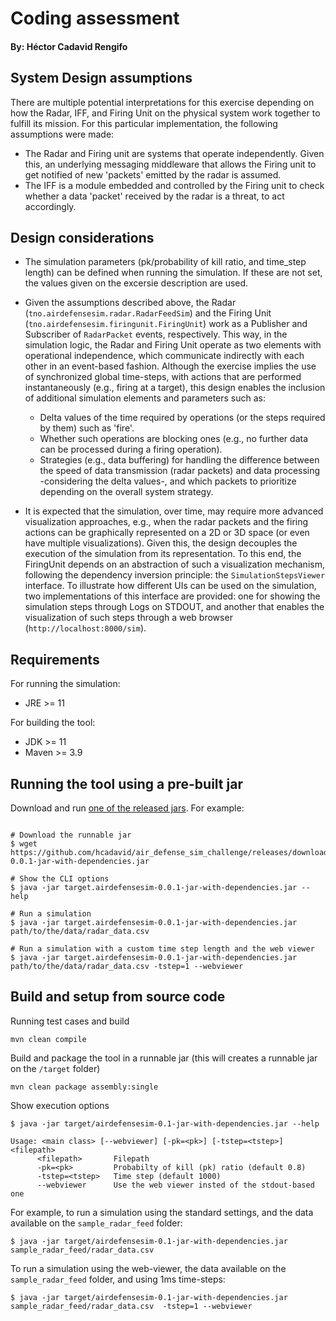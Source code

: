 # Coding assessment

#### By: Héctor Cadavid Rengifo


## System Design assumptions


There are multiple potential interpretations for this exercise depending on how the Radar, IFF, and Firing Unit on the physical system work together to fulfill its mission. For this particular implementation, the following assumptions were made:

- The Radar and Firing unit are systems that operate independently. Given this, an underlying messaging middleware that allows the Firing unit to get notified of new 'packets' emitted by the radar is assumed.
- The IFF is a module embedded and controlled by the Firing unit to check whether a data 'packet' received by the radar is a threat, to act accordingly.

## Design considerations

- The simulation parameters (pk/probability of kill ratio, and time_step length) can be defined when running the simulation. If these are not set, the values given on the excersie description are used.

- Given the assumptions described above, the Radar (`tno.airdefensesim.radar.RadarFeedSim`) and the Firing Unit (`tno.airdefensesim.firingunit.FiringUnit`) work as a Publisher and Subscriber of `RadarPacket` events, respectively. This way, in the simulation logic, the Radar and Firing Unit operate as two elements with operational independence, which communicate indirectly with each other in an event-based fashion. Although the exercise implies the use of synchronized global time-steps, with actions that are performed instantaneously (e.g., firing at a target), this design enables the inclusion of additional simulation elements and parameters such as:

  - Delta values of the time required by operations (or the steps required by them) such as 'fire'.
  - Whether such operations are blocking ones (e.g., no further data can be processed during a firing operation).
  - Strategies (e.g., data buffering) for handling the difference between the speed of data transmission (radar packets) and data processing  -considering the delta values-, and which packets to prioritize depending on the overall system strategy.

- It is expected that the simulation, over time, may require more advanced visualization approaches, e.g., when the radar packets and the firing actions can be graphically represented on a 2D or 3D space (or even have multiple visualizations). Given this, the design decouples the execution of the simulation from its representation. To this end, the FiringUnit depends on an abstraction of such a visualization mechanism, following the dependency inversion principle: the  `SimulationStepsViewer` interface. To illustrate how different UIs can be used on the simulation, two implementations of this interface are provided: one for showing the simulation steps through Logs on STDOUT, and another that enables the visualization of such steps through a web browser (`http://localhost:8000/sim`).



## Requirements

For running the simulation:

 - JRE >= 11    

For building the tool:
 - JDK >= 11 
 - Maven >= 3.9


## Running the tool using a pre-built jar

Download and run [one of the released jars](https://github.com/hcadavid/air_defense_sim_challenge/releases). For example:

```shell

# Download the runnable jar
$ wget https://github.com/hcadavid/air_defense_sim_challenge/releases/download/v0.0.1/target.airdefensesim-0.0.1-jar-with-dependencies.jar

# Show the CLI options
$ java -jar target.airdefensesim-0.0.1-jar-with-dependencies.jar --help

# Run a simulation
$ java -jar target.airdefensesim-0.0.1-jar-with-dependencies.jar path/to/the/data/radar_data.csv

# Run a simulation with a custom time step length and the web viewer
$ java -jar target.airdefensesim-0.0.1-jar-with-dependencies.jar path/to/the/data/radar_data.csv -tstep=1 --webviewer

```


## Build and setup from source code

Running test cases and build
```
mvn clean compile
```

Build and package the tool in a runnable jar (this will creates a runnable jar on the `/target` folder)
```
mvn clean package assembly:single
```

Show execution options
```
$ java -jar target/airdefensesim-0.1-jar-with-dependencies.jar --help

Usage: <main class> [--webviewer] [-pk=<pk>] [-tstep=<tstep>] <filepath>
      <filepath>       Filepath
      -pk=<pk>         Probabilty of kill (pk) ratio (default 0.8)
      -tstep=<tstep>   Time step (default 1000)
      --webviewer      Use the web viewer insted of the stdout-based one

```

For example, to run a simulation using the standard settings, and the data available on the `sample_radar_feed` folder:

```shell
$ java -jar target/airdefensesim-0.1-jar-with-dependencies.jar sample_radar_feed/radar_data.csv
```

To run a simulation using the web-viewer, the data available on the `sample_radar_feed` folder, and using 1ms time-steps:

```shell
$ java -jar target/airdefensesim-0.1-jar-with-dependencies.jar sample_radar_feed/radar_data.csv  -tstep=1 --webviewer
```
